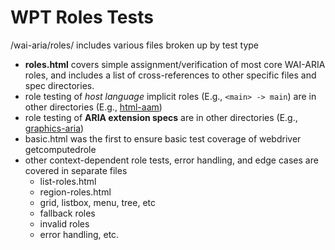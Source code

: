 
# WPT Roles Tests

/wai-aria/roles/ includes various files broken up by test type

- **roles.html** covers simple assignment/verification of most core WAI-ARIA roles, and includes a list of cross-references to other specific files and spec directories.
- role testing of *host language* implicit roles (E.g., `<main> -> main`) are in other directories (E.g., [html-aam](https://github.com/web-platform-tests/interop-2023-accessibility-testing/issues/13))
- role testing of **ARIA extension specs** are in other directories (E.g., [graphics-aria](https://github.com/web-platform-tests/interop-2023-accessibility-testing/issues/9))
- basic.html was the first to ensure basic test coverage of webdriver getcomputedrole
- other context-dependent role tests, error handling, and edge cases are covered in separate files
	- list-roles.html
	- region-roles.html
	- grid, listbox, menu, tree, etc
	- fallback roles
	- invalid roles
	- error handling, etc.

